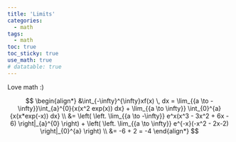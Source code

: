 ```yaml
---
title: 'Limits'
categories:
  - math
tags:
  - math 
toc: true
toc_sticky: true
use_math: true
# datatable: true
---
```


Love math :)

$$
 \begin{align*}
         &\int_{-\infty}^{\infty}xf(x) \, dx = \lim_{{a \to -\infty}}\int_{a}^{0}{x(x^2 exp(x)) dx} + \lim_{{a \to \infty}} \int_{0}^{a}{x(x*exp(-x)) dx}  \\
         &= \left( \left. \lim_{{a \to -\infty}} e^x(x^3 - 3x^2 + 6x - 6) \right|_{a}^{0} \right) + \left( \left. \lim_{{a \to \infty}} e^{-x}(-x^2 - 2x-2) \right|_{0}^{a} \right) \\
         &= -6 + 2 = -4
  \end{align*}
$$
